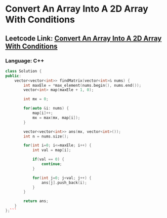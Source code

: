 # Convert An Array Into A 2D Array With Conditions

## Leetcode Link: [Convert An Array Into A 2D Array With Conditions](https://leetcode.com/problems/convert-an-array-into-a-2d-array-with-conditions/)
### Language: C++

```cpp
class Solution {
public:
    vector<vector<int>> findMatrix(vector<int>& nums) {
        int maxEle = *max_element(nums.begin(), nums.end());
        vector<int> map(maxEle + 1, 0);

        int mx = 0;

        for(auto &i: nums) {
            map[i]++;
            mx = max(mx, map[i]);
        }

        vector<vector<int>> ans(mx, vector<int>());
        int n = nums.size();

        for(int i=0; i<=maxEle; i++) {
            int val = map[i];

            if(val == 0) {
                continue;
            }

            for(int j=0; j<val; j++) {
                ans[j].push_back(i);
            }
        }

        return ans;
    }
};```



